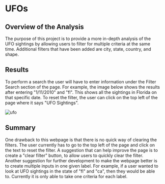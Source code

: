 # UFOs

## Overview of the Analysis
The purpose of this project is to provide a more in-depth analysis of the UFO sightings by allowing users to filter for multiple criteria at the same time. Additional filters that have been added are city, state, country, and shape.

## Results

To perform a search the user will have to enter information under the Filter Search section of the page. For example, the image below shows the results after entering "1/11/2010" and "fl". This shows all the sightings in Florida on that specific date. To reset the filter, the user can click on the top left of the page where it says "UFO Sightings".

![ufo](https://user-images.githubusercontent.com/49353083/116823576-47319880-ab53-11eb-9f8f-f611a2b92676.png)

## Summary

One drawback to this webpage is that there is no quick way of clearing the filters. The user currently has to go to the top left of the page and click on the text to reset the filter. A suggestion that can help improve the page is to create a "clear filter" button, to allow users to quickly clear the filter. Another suggestion for further development to make the webpage better is to create multiple inputs in one given label. For example, if a user wanted to look at UFO sightings in the state of "fl" and "ca", then they would be able to. Currently it is only able to take one criteria for each label.
